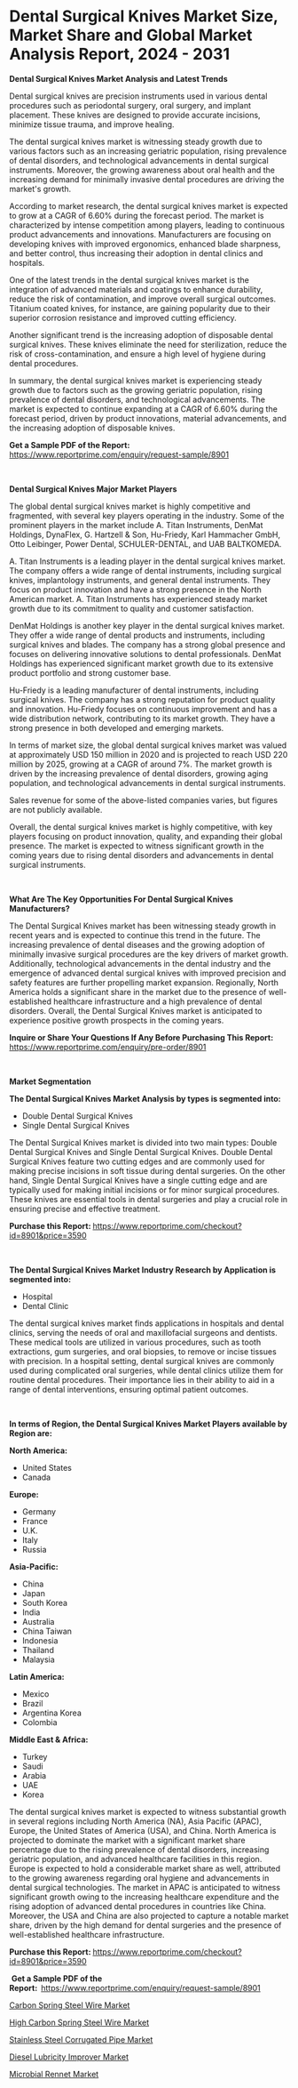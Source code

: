 <p><h1>Dental Surgical Knives Market Size, Market Share and Global Market Analysis Report, 2024 - 2031</h1></p><p><strong>Dental Surgical Knives Market Analysis and Latest Trends</strong></p>
<p><p>Dental surgical knives are precision instruments used in various dental procedures such as periodontal surgery, oral surgery, and implant placement. These knives are designed to provide accurate incisions, minimize tissue trauma, and improve healing.</p><p>The dental surgical knives market is witnessing steady growth due to various factors such as an increasing geriatric population, rising prevalence of dental disorders, and technological advancements in dental surgical instruments. Moreover, the growing awareness about oral health and the increasing demand for minimally invasive dental procedures are driving the market's growth.</p><p>According to market research, the dental surgical knives market is expected to grow at a CAGR of 6.60% during the forecast period. The market is characterized by intense competition among players, leading to continuous product advancements and innovations. Manufacturers are focusing on developing knives with improved ergonomics, enhanced blade sharpness, and better control, thus increasing their adoption in dental clinics and hospitals.</p><p>One of the latest trends in the dental surgical knives market is the integration of advanced materials and coatings to enhance durability, reduce the risk of contamination, and improve overall surgical outcomes. Titanium coated knives, for instance, are gaining popularity due to their superior corrosion resistance and improved cutting efficiency.</p><p>Another significant trend is the increasing adoption of disposable dental surgical knives. These knives eliminate the need for sterilization, reduce the risk of cross-contamination, and ensure a high level of hygiene during dental procedures.</p><p>In summary, the dental surgical knives market is experiencing steady growth due to factors such as the growing geriatric population, rising prevalence of dental disorders, and technological advancements. The market is expected to continue expanding at a CAGR of 6.60% during the forecast period, driven by product innovations, material advancements, and the increasing adoption of disposable knives.</p></p>
<p><strong>Get a Sample PDF of the Report:&nbsp;</strong> <a href="https://www.reportprime.com/enquiry/request-sample/8901">https://www.reportprime.com/enquiry/request-sample/8901</a></p>
<p>&nbsp;</p>
<p><strong>Dental Surgical Knives Major Market Players</strong></p>
<p><p>The global dental surgical knives market is highly competitive and fragmented, with several key players operating in the industry. Some of the prominent players in the market include A. Titan Instruments, DenMat Holdings, DynaFlex, G. Hartzell & Son, Hu-Friedy, Karl Hammacher GmbH, Otto Leibinger, Power Dental, SCHULER-DENTAL, and UAB BALTKOMEDA.</p><p>A. Titan Instruments is a leading player in the dental surgical knives market. The company offers a wide range of dental instruments, including surgical knives, implantology instruments, and general dental instruments. They focus on product innovation and have a strong presence in the North American market. A. Titan Instruments has experienced steady market growth due to its commitment to quality and customer satisfaction.</p><p>DenMat Holdings is another key player in the dental surgical knives market. They offer a wide range of dental products and instruments, including surgical knives and blades. The company has a strong global presence and focuses on delivering innovative solutions to dental professionals. DenMat Holdings has experienced significant market growth due to its extensive product portfolio and strong customer base.</p><p>Hu-Friedy is a leading manufacturer of dental instruments, including surgical knives. The company has a strong reputation for product quality and innovation. Hu-Friedy focuses on continuous improvement and has a wide distribution network, contributing to its market growth. They have a strong presence in both developed and emerging markets.</p><p>In terms of market size, the global dental surgical knives market was valued at approximately USD 150 million in 2020 and is projected to reach USD 220 million by 2025, growing at a CAGR of around 7%. The market growth is driven by the increasing prevalence of dental disorders, growing aging population, and technological advancements in dental surgical instruments.</p><p>Sales revenue for some of the above-listed companies varies, but figures are not publicly available. </p><p>Overall, the dental surgical knives market is highly competitive, with key players focusing on product innovation, quality, and expanding their global presence. The market is expected to witness significant growth in the coming years due to rising dental disorders and advancements in dental surgical instruments.</p></p>
<p>&nbsp;</p>
<p><strong>What Are The Key Opportunities For Dental Surgical Knives Manufacturers?</strong></p>
<p><p>The Dental Surgical Knives market has been witnessing steady growth in recent years and is expected to continue this trend in the future. The increasing prevalence of dental diseases and the growing adoption of minimally invasive surgical procedures are the key drivers of market growth. Additionally, technological advancements in the dental industry and the emergence of advanced dental surgical knives with improved precision and safety features are further propelling market expansion. Regionally, North America holds a significant share in the market due to the presence of well-established healthcare infrastructure and a high prevalence of dental disorders. Overall, the Dental Surgical Knives market is anticipated to experience positive growth prospects in the coming years.</p></p>
<p><strong>Inquire or Share Your Questions If Any Before Purchasing This Report:</strong> <a href="https://www.reportprime.com/enquiry/pre-order/8901">https://www.reportprime.com/enquiry/pre-order/8901</a></p>
<p>&nbsp;</p>
<p><strong>Market Segmentation</strong></p>
<p><strong>The Dental Surgical Knives Market Analysis by types is segmented into:</strong></p>
<p><ul><li>Double Dental Surgical Knives</li><li>Single Dental Surgical Knives</li></ul></p>
<p><p>The Dental Surgical Knives market is divided into two main types: Double Dental Surgical Knives and Single Dental Surgical Knives. Double Dental Surgical Knives feature two cutting edges and are commonly used for making precise incisions in soft tissue during dental surgeries. On the other hand, Single Dental Surgical Knives have a single cutting edge and are typically used for making initial incisions or for minor surgical procedures. These knives are essential tools in dental surgeries and play a crucial role in ensuring precise and effective treatment.</p></p>
<p><strong>Purchase this Report:&nbsp;</strong><a href="https://www.reportprime.com/checkout?id=8901&price=3590">https://www.reportprime.com/checkout?id=8901&price=3590</a></p>
<p>&nbsp;</p>
<p><strong>The Dental Surgical Knives Market Industry Research by Application is segmented into:</strong></p>
<p><ul><li>Hospital</li><li>Dental Clinic</li></ul></p>
<p><p>The dental surgical knives market finds applications in hospitals and dental clinics, serving the needs of oral and maxillofacial surgeons and dentists. These medical tools are utilized in various procedures, such as tooth extractions, gum surgeries, and oral biopsies, to remove or incise tissues with precision. In a hospital setting, dental surgical knives are commonly used during complicated oral surgeries, while dental clinics utilize them for routine dental procedures. Their importance lies in their ability to aid in a range of dental interventions, ensuring optimal patient outcomes.</p></p>
<p>&nbsp;</p>
<p><strong>In terms of Region, the Dental Surgical Knives Market Players available by Region are:</strong></p>
<p>
    <p> <strong> North America: </strong>
        <ul>
            <li>United States</li>
            <li>Canada</li>
        </ul>
        </p> 
    <p> <strong> Europe: </strong>
        <ul>
            <li>Germany</li>
            <li>France</li>
            <li>U.K.</li>
            <li>Italy</li>
            <li>Russia</li>
        </ul>
        </p> 
    <p> <strong> Asia-Pacific: </strong>
        <ul>
            <li>China</li>
            <li>Japan</li>
            <li>South Korea</li>
            <li>India</li>
            <li>Australia</li>
            <li>China Taiwan</li>
            <li>Indonesia</li>
            <li>Thailand</li>
            <li>Malaysia</li>
        </ul>
        </p> 
    <p> <strong> Latin America: </strong>
        <ul>
            <li>Mexico</li>
            <li>Brazil</li>
            <li>Argentina Korea</li>
            <li>Colombia</li>
        </ul>
        </p> 
    <p> <strong> Middle East & Africa: </strong>
        <ul>
            <li>Turkey</li>
            <li>Saudi</li>
            <li>Arabia</li>
            <li>UAE</li>
            <li>Korea</li>
        </ul>
    </p>
    </p>
<p><p>The dental surgical knives market is expected to witness substantial growth in several regions including North America (NA), Asia Pacific (APAC), Europe, the United States of America (USA), and China. North America is projected to dominate the market with a significant market share percentage due to the rising prevalence of dental disorders, increasing geriatric population, and advanced healthcare facilities in this region. Europe is expected to hold a considerable market share as well, attributed to the growing awareness regarding oral hygiene and advancements in dental surgical technologies. The market in APAC is anticipated to witness significant growth owing to the increasing healthcare expenditure and the rising adoption of advanced dental procedures in countries like China. Moreover, the USA and China are also projected to capture a notable market share, driven by the high demand for dental surgeries and the presence of well-established healthcare infrastructure.</p></p>
<p><strong>Purchase this Report: </strong><a href="https://www.reportprime.com/checkout?id=8901&price=3590">https://www.reportprime.com/checkout?id=8901&price=3590</a></p>
<p>&nbsp;<strong>Get a Sample PDF of the Report:&nbsp;&nbsp;</strong><a href="https://www.reportprime.com/enquiry/request-sample/8901">https://www.reportprime.com/enquiry/request-sample/8901</a></p>
<p><strong></strong></p>
<p><p><a href="https://medium.com/@justintaylor7556/carbon-spring-steel-wire-market-share-evolution-and-market-growth-trends-2024-2031-ff3ac40a6dcc">Carbon Spring Steel Wire Market</a></p><p><a href="https://medium.com/p/a55c3a0652cb/edit">High Carbon Spring Steel Wire Market</a></p><p><a href="https://medium.com/@justintaylor7556/stainless-steel-corrugated-pipe-market-research-report-its-history-and-forecast-2024-to-2031-74664fa591c1">Stainless Steel Corrugated Pipe Market</a></p><p><a href="https://medium.com/@justintaylor7556/diesel-lubricity-improver-market-size-and-market-trends-complete-industry-overview-2024-to-2031-2995c31b25d3">Diesel Lubricity Improver Market</a></p><p><a href="https://medium.com/@justintaylor7556/microbial-rennet-market-analysis-and-sze-forecasted-for-period-from-2024-to-2031-74e901badd48">Microbial Rennet Market</a></p></p>